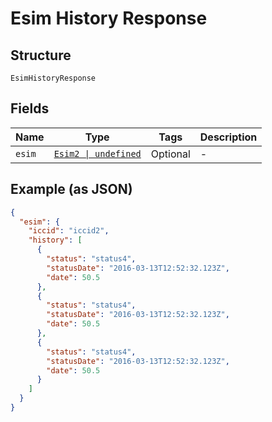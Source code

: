 
# Esim History Response

## Structure

`EsimHistoryResponse`

## Fields

| Name | Type | Tags | Description |
|  --- | --- | --- | --- |
| `esim` | [`Esim2 \| undefined`](../../doc/models/esim-2.md) | Optional | - |

## Example (as JSON)

```json
{
  "esim": {
    "iccid": "iccid2",
    "history": [
      {
        "status": "status4",
        "statusDate": "2016-03-13T12:52:32.123Z",
        "date": 50.5
      },
      {
        "status": "status4",
        "statusDate": "2016-03-13T12:52:32.123Z",
        "date": 50.5
      },
      {
        "status": "status4",
        "statusDate": "2016-03-13T12:52:32.123Z",
        "date": 50.5
      }
    ]
  }
}
```

